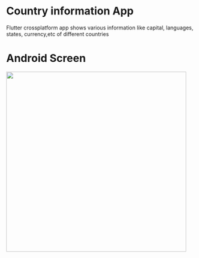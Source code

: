 # Country information App
Flutter crossplatform app shows various information like capital, languages, states, currency,etc of different countries


# Android Screen
<img height="480px" src="https://github.com/CountryInfoApp/countryinfo/blob/master/screenshot/homepage.png"> 

